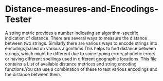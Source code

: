 # Distance-measures-and-Encodings-Tester
A string metric provides a number indicating an algorithm-specific indication of distance.
There are several ways to measure the distance between two strings. 
Similarly there are various ways to encode strings into encodngs,based on various algorithms.This helps to find distance between strings, 
which might be different due to some typing errors,phonetic errors or having different spellings used in different geographic locations.
This file contains a List of available distance metrices and string encoding functions.You can use a combination of these to test various encodings and the distance between them.
